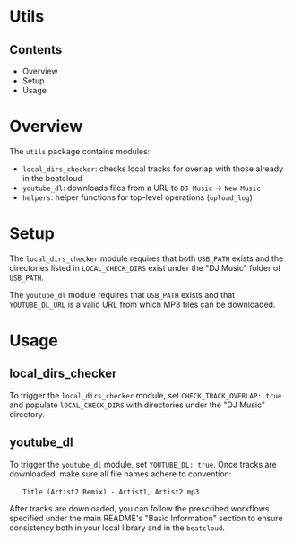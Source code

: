 # Utils

## Contents
* Overview
* Setup
* Usage

# Overview
The `utils` package contains modules:
* `local_dirs_checker`: checks local tracks for overlap with those already in the beatcloud
* `youtube_dl`: downloads files from a URL to `DJ Music` -> `New Music`
* `helpers`: helper functions for top-level operations (`upload_log`)

# Setup
The `local_dirs_checker` module requires that both `USB_PATH` exists and the directories listed in `LOCAL_CHECK_DIRS` exist under the "DJ Music" folder of `USB_PATH`.

The `youtube_dl` module requires that `USB_PATH` exists and that `YOUTUBE_DL_URL` is a valid URL from which MP3 files can be downloaded.

# Usage

## local_dirs_checker
To trigger the `local_dirs_checker` module, set `CHECK_TRACK_OVERLAP: true` and populate `lOCAL_CHECK_DIRS` with directories under the "DJ Music" directory.

## youtube_dl
To trigger the `youtube_dl` module, set `YOUTUBE_DL: true`. Once tracks are downloaded, make sure all file names adhere to convention:

&nbsp;&nbsp;&nbsp;&nbsp;&nbsp;&nbsp;`Title (Artist2 Remix) - Artist1, Artist2.mp3`

After tracks are downloaded, you can follow the prescribed workflows specified under the main README's "Basic Information" section to ensure consistency both in your local library and in the `beatcloud`.

